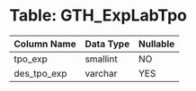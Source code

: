 # Table: GTH_ExpLabTpo

| Column Name | Data Type | Nullable |
|-------------|-----------|----------|
| tpo_exp | smallint | NO |
| des_tpo_exp | varchar | YES |
